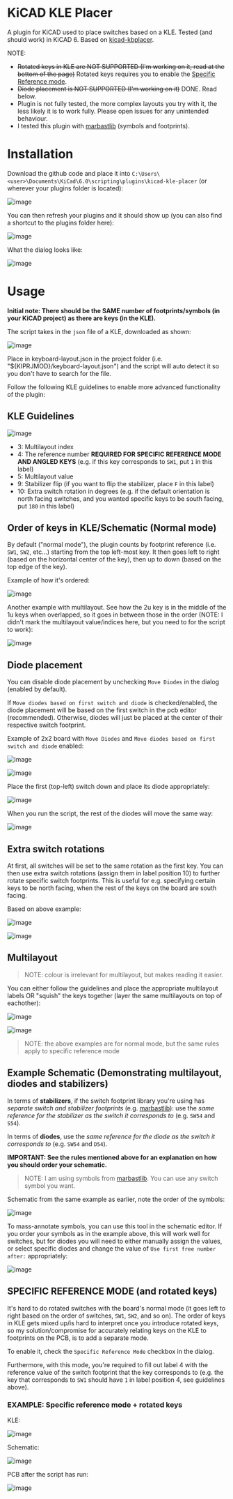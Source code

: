 # KiCAD KLE Placer
A plugin for KiCAD used to place switches based on a KLE. Tested (and should work) in KiCAD 6. Based on [kicad-kbplacer](https://github.com/adamws/kicad-kbplacer).

NOTE:
- ~~Rotated keys in KLE are NOT SUPPORTED (I'm working on it, read at the bottom of the page)~~ Rotated keys requires you to enable the [Specific Reference mode](https://github.com/zykrah/kicad-kle-placer#specific-reference-mode-and-rotated-keys).
- ~~Diode placement is NOT SUPPORTED (I'm working on it)~~ DONE. Read below.
- Plugin is not fully tested, the more complex layouts you try with it, the less likely it is to work fully. Please open issues for any unintended behaviour.
- I tested this plugin with [marbastlib](https://github.com/ebastler/marbastlib) (symbols and footprints).


# Installation
Download the github code and place it into `C:\Users\<user>\Documents\KiCad\6.0\scripting\plugins\kicad-kle-placer` (or wherever your plugins folder is located):

![image](https://user-images.githubusercontent.com/23428162/175076873-44e1a3c8-77f8-4e67-b2b9-29ffcd3559e7.png)

You can then refresh your plugins and it should show up (you can also find a shortcut to the plugins folder here):

![image](https://user-images.githubusercontent.com/23428162/175077103-d6da1715-4924-4cf6-aa6d-9c0848566184.png)

What the dialog looks like:

![image](https://user-images.githubusercontent.com/23428162/175812246-eb44a86b-b6de-445c-b713-ac16aee70f52.png)


# Usage
**Initial note: There should be the SAME number of footprints/symbols (in your KiCAD project) as there are keys (in the KLE).**

The script takes in the `json` file of a KLE, downloaded as shown:

![image](https://user-images.githubusercontent.com/23428162/168476867-7477de1c-a342-41e8-b515-0a1d21b097b8.png)

Place in keyboard-layout.json in the project folder (i.e. "${KIPRJMOD}/keyboard-layout.json") and the script will auto detect it so you don't have to search for the file.

Follow the following KLE guidelines to enable more advanced functionality of the plugin:


## KLE Guidelines
![image](https://user-images.githubusercontent.com/23428162/168476640-09a4b226-8364-4fc1-833d-9fd1efac6a04.png)
- 3:  Multilayout index
- 4:  The reference number **REQUIRED FOR SPECIFIC REFERENCE MODE AND ANGLED KEYS** (e.g. if this key corresponds to `SW1`, put `1` in this label)
- 5:  Multilayout value
- 9:  Stabilizer flip (if you want to flip the stabilizer, place `F` in this label)
- 10: Extra switch rotation in degrees (e.g. if the default orientation is north facing switches, and you wanted specific keys to be south facing, put `180` in this label)


## Order of keys in KLE/Schematic (Normal mode)
By default ("normal mode"), the plugin counts by footprint reference (i.e. `SW1`, `SW2`, etc...) starting from the top left-most key. It then goes left to right (based on the horizontal center of the key), then up to down (based on the top edge of the key).

Example of how it's ordered:

![image](https://user-images.githubusercontent.com/23428162/175812480-e5c02a3e-674a-4918-89fc-3b888d9d3048.png)

Another example with multilayout. See how the 2u key is in the middle of the 1u keys when overlapped, so it goes in between those in the order (NOTE: I didn't mark the multilayout value/indices here, but you need to for the script to work):

![image](https://user-images.githubusercontent.com/23428162/175812594-c8bc52fa-ef7c-49de-af6b-9d838cb62a13.png)


## Diode placement

You can disable diode placement by unchecking `Move Diodes` in the dialog (enabled by default).

If `Move diodes based on first switch and diode` is checked/enabled, the diode placement will be based on the first switch in the pcb editor (recommended). Otherwise, diodes will just be placed at the center of their respective switch footprint.

Example of 2x2 board with `Move Diodes` and `Move diodes based on first switch and diode` enabled:

![image](https://user-images.githubusercontent.com/23428162/175814219-0725c175-1083-4793-b9f3-30fde1fd7e10.png)

![image](https://user-images.githubusercontent.com/23428162/175814161-50c14df7-72af-43a7-9075-80737b756c84.png)

Place the first (top-left) switch down and place its diode appropriately:

![image](https://user-images.githubusercontent.com/23428162/175814166-b5609762-a0fc-41a1-b559-7c426bc7892e.png)

When you run the script, the rest of the diodes will move the same way:

![image](https://user-images.githubusercontent.com/23428162/175814169-297a9c08-3843-4525-a0dd-9670c7bf7e06.png)


## Extra switch rotations

At first, all switches will be set to the same rotation as the first key. You can then use extra switch rotations (assign them in label position 10) to further rotate specific switch footprints. This is useful for e.g. specifying certain keys to be north facing, when the rest of the keys on the board are south facing.

Based on above example:

![image](https://user-images.githubusercontent.com/23428162/175814426-14dbf261-18df-4b97-b3be-6e6cffa1e5a6.png)

![image](https://user-images.githubusercontent.com/23428162/175814448-3136de9c-a5fc-4890-b58e-5f7e0222d9ed.png)


## Multilayout
> NOTE: colour is irrelevant for multilayout, but makes reading it easier.

You can either follow the guidelines and place the appropriate multilayout labels OR "squish" the keys together (layer the same multilayouts on top of eachother):

![image](https://user-images.githubusercontent.com/23428162/175812839-ee803b22-a697-4be9-a8cf-a89718b69f8f.png)

![image](https://user-images.githubusercontent.com/23428162/175812881-1f0823c0-4604-4d8c-b354-3dddf44d2095.png)

> NOTE: the above examples are for normal mode, but the same rules apply to specific reference mode


## Example Schematic (Demonstrating multilayout, diodes and stabilizers)

In terms of **stabilizers**, if the switch footprint library you're using has *separate switch and stabilizer footprints* (e.g. [marbastlib](https://github.com/ebastler/marbastlib)): use the *same reference for the stabilizer as the switch it corresponds to* (e.g. `SW54` and `S54`).

In terms of **diodes**, use the *same reference for the diode as the switch it corresponds to* (e.g. `SW54` and `D54`).

**IMPORTANT: See the rules mentioned above for an explanation on how you should order your schematic.**

> NOTE: I am using symbols from [marbastlib](https://github.com/ebastler/marbastlib). You can use any switch symbol you want.

Schematic from the same example as earlier, note the order of the symbols:

![image](https://user-images.githubusercontent.com/23428162/175812369-cbbaadc2-2d5e-4275-abe7-c62cd958d119.png)

To mass-annotate symbols, you can use this tool in the schematic editor. If you order your symbols as in the example above, this will work well for switches, but for diodes you will need to either manually assign the values, or select specific diodes and change the value of `Use first free number after:` appropriately:

![image](https://user-images.githubusercontent.com/23428162/175813686-3c01367e-f783-4ddc-ad9f-16eac725086d.png)


## SPECIFIC REFERENCE MODE (and rotated keys)
It's hard to do rotated switches with the board's normal mode (it goes left to right based on the order of switches, `SW1`, `SW2`, and so on). The order of keys in KLE gets mixed up/is hard to interpret once you introduce rotated keys, so my solution/compromise for accurately relating keys on the KLE to footprints on the PCB, is to add a separate mode.

To enable it, check the `Specific Reference Mode` checkbox in the dialog.

Furthermore, with this mode, you're required to fill out label 4 with the reference value of the switch footprint that the key corresponds to (e.g. the key that corresponds to `SW1` should have `1` in label position 4, see guidelines above).

### EXAMPLE: Specific reference mode + rotated keys

KLE:

![image](https://user-images.githubusercontent.com/23428162/175811700-e3fd3fd9-5034-4819-ac10-f79a7ecd29ce.png)

Schematic:

![image](https://user-images.githubusercontent.com/23428162/175811688-6070137a-3b90-4b47-987a-5cdf3b898b75.png)

PCB after the script has run:

![image](https://user-images.githubusercontent.com/23428162/175811704-39f17014-a840-482a-ab17-ac925108f05e.png)

